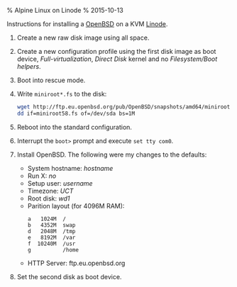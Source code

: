 % Alpine Linux on Linode
% 2015-10-13

Instructions for installing a [OpenBSD][] on a KVM [Linode][].

1. Create a new raw disk image using all space.
2. Create a new configuration profile using the first disk image
   as boot device, *Full-virtualization*, *Direct Disk* kernel
   and no *Filesystem/Boot helpers*.
3. Boot into rescue mode.
4. Write `miniroot*.fs` to the disk:

    ```sh
    wget http://ftp.eu.openbsd.org/pub/OpenBSD/snapshots/amd64/miniroot58.fs
    dd if=miniroot58.fs of=/dev/sda bs=1M
    ```
6. Reboot into the standard configuration.
7. Interrupt the `boot>` prompt and execute `set tty com0`.
8. Install OpenBSD. The following were my changes to the defaults:
    - System hostname: *hostname*
    - Run X: *no*
    - Setup user: *username*
    - Timezone: *UCT*
    - Root disk: *wd1*
    - Parition layout (for 4096M RAM):
        ```
        a   1024M  /
        b   4352M  swap
        d   2048M  /tmp
        e   8192M  /var
        f  10240M  /usr
        g          /home
        ```
    - HTTP Server: ftp.eu.openbsd.org
9. Set the second disk as boot device.

[OpenBSD]: http://www.openbsd.org/
[Linode]: https://www.linode.com/
